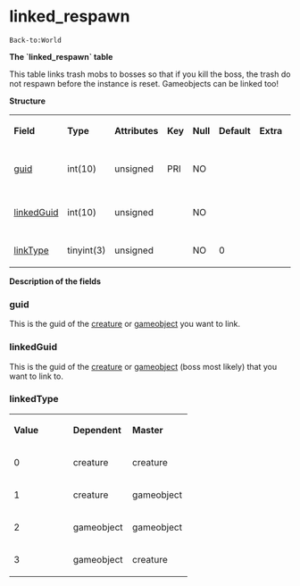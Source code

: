 # linked\_respawn

`Back-to:World`

**The \`linked\_respawn\` table**

This table links trash mobs to bosses so that if you kill the boss, the trash do not respawn before the instance is reset.
Gameobjects can be linked too!

**Structure**

<table>
<colgroup>
<col width="12%" />
<col width="12%" />
<col width="12%" />
<col width="12%" />
<col width="12%" />
<col width="12%" />
<col width="12%" />
<col width="12%" />
</colgroup>
<tbody>
<tr class="odd">
<td><p><strong>Field</strong></p></td>
<td><p><strong>Type</strong></p></td>
<td><p><strong>Attributes</strong></p></td>
<td><p><strong>Key</strong></p></td>
<td><p><strong>Null</strong></p></td>
<td><p><strong>Default</strong></p></td>
<td><p><strong>Extra</strong></p></td>
<td><p><strong>Comment</strong></p></td>
</tr>
<tr class="even">
<td><p><a href="#linked_respawn-guid">guid</a></p></td>
<td><p>int(10)</p></td>
<td><p>unsigned</p></td>
<td><p>PRI</p></td>
<td><p>NO</p></td>
<td><p> </p></td>
<td><p> </p></td>
<td><p>Dependent Creature</p></td>
</tr>
<tr class="odd">
<td><p><a href="#linked_respawn-linkedGuid">linkedGuid</a></p></td>
<td><p>int(10)</p></td>
<td><p>unsigned</p></td>
<td><p> </p></td>
<td><p>NO</p></td>
<td><p> </p></td>
<td><p> </p></td>
<td><p>Master Creature</p></td>
</tr>
<tr class="even">
<td><p><a href="#linked_respawn-linkType">linkType</a></p></td>
<td><p>tinyint(3)</p></td>
<td><p>unsigned</p></td>
<td><p> </p></td>
<td><p>NO</p></td>
<td><p>0</p></td>
<td><p> </p></td>
<td><p> </p></td>
</tr>
</tbody>
</table>

**Description of the fields**

### guid

This is the guid of the [creature](creature_2130009.html#creature-guid) or [gameobject](gameobject_2130146.html#gameobject-guid) you want to link.

### linkedGuid

This is the guid of the [creature](creature_2130009.html#creature-guid) or [gameobject](gameobject_2130146.html#gameobject-guid) (boss most likely) that you want to link to.

### linkedType

<table>
<colgroup>
<col width="33%" />
<col width="33%" />
<col width="33%" />
</colgroup>
<tbody>
<tr class="odd">
<td><p><strong>Value</strong></p></td>
<td><p><strong>Dependent</strong></p></td>
<td><p><strong>Master</strong></p></td>
</tr>
<tr class="even">
<td><p>0</p></td>
<td><p>creature</p></td>
<td><p>creature</p></td>
</tr>
<tr class="odd">
<td><p>1</p></td>
<td><p>creature</p></td>
<td><p>gameobject</p></td>
</tr>
<tr class="even">
<td><p>2</p></td>
<td><p>gameobject</p></td>
<td><p>gameobject</p></td>
</tr>
<tr class="odd">
<td><p>3</p></td>
<td><p>gameobject</p></td>
<td><p>creature</p></td>
</tr>
</tbody>
</table>



